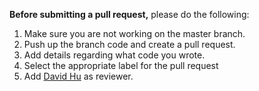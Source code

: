 

**Before submitting a pull request,** please do the following:

1. Make sure you are not working on the master branch.
2. Push up the branch code and create a pull request.
3. Add details regarding what code you wrote.
4. Select the appropriate label for the pull request
5. Add [David Hu](https://www.github.com/davidhu2000) as reviewer.

